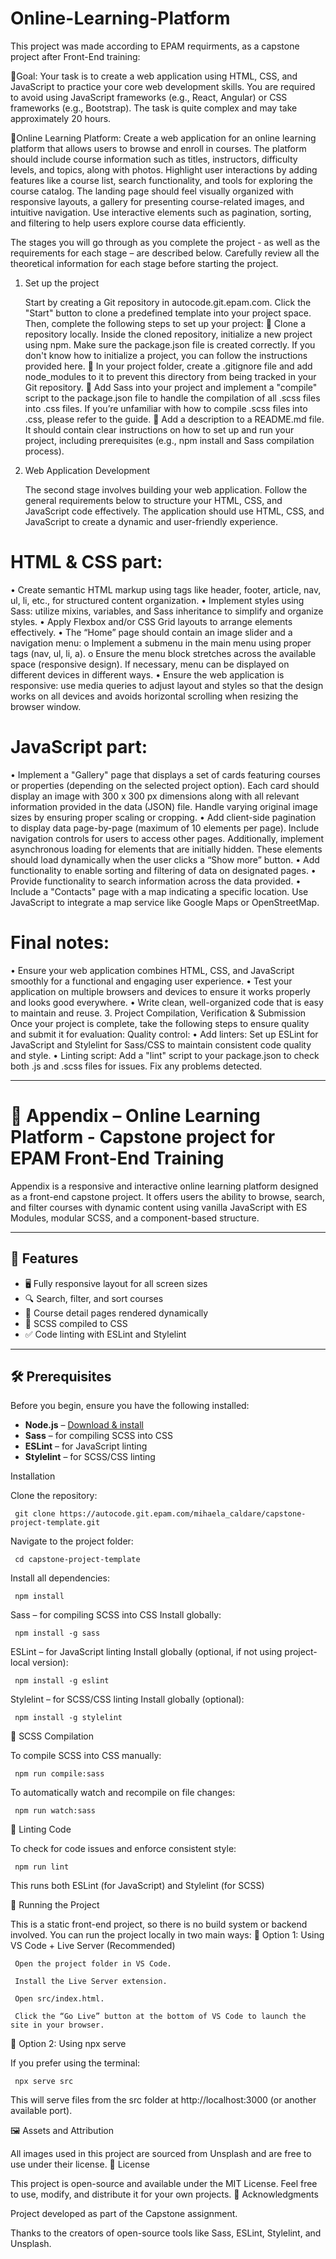 # Online-Learning-Platform

This project was made according to EPAM requirments, as a capstone project after Front-End training:

🔹Goal:
Your task is to create a web application using HTML, CSS, and JavaScript to practice your core web development skills. You are required to avoid using JavaScript frameworks (e.g., React, Angular) or CSS frameworks (e.g., Bootstrap). The task is quite complex and may take approximately 20 hours.

🔹Online Learning Platform:
Create a web application for an online learning platform that allows users to browse and enroll in courses. The platform should include course information such as titles, instructors, difficulty levels, and topics, along with photos. Highlight user interactions by adding features like a course list, search functionality, and tools for exploring the course catalog. The landing page should feel visually organized with responsive layouts, a gallery for presenting course-related images, and intuitive navigation. Use interactive elements such as pagination, sorting, and filtering to help users explore course data efficiently.

The stages you will go through as you complete the project - as well as the requirements for each stage – are described below. Carefully review all the theoretical information for each stage before starting the project.

1. Set up the project

   Start by creating a Git repository in autocode.git.epam.com. Click the "Start" button to clone a predefined template into your project space. Then, complete the following steps to set up your project:
   🔹 Clone a repository locally. Inside the cloned repository, initialize a new project using npm. Make sure the package.json file is created correctly. If you don't know how to initialize a project, you can follow the instructions provided here.
   🔹 In your project folder, create a .gitignore file and add node_modules to it to prevent this directory from being tracked in your Git repository.
   🔹 Add Sass into your project and implement a "compile" script to the package.json file to handle the compilation of all .scss files into .css files. If you’re unfamiliar with how to compile .scss files into .css, please refer to the guide.
   🔹 Add a description to a README.md file. It should contain clear instructions on how to set up and run your project, including prerequisites (e.g., npm install and Sass compilation process).

2. Web Application Development

   The second stage involves building your web application. Follow the general requirements below to structure your HTML, CSS, and JavaScript code effectively. The application should use HTML, CSS, and JavaScript to create a dynamic and user-friendly experience.

# HTML & CSS part:

• Create semantic HTML markup using tags like header, footer, article, nav, ul, li, etc., for structured content organization.
• Implement styles using Sass: utilize mixins, variables, and Sass inheritance to simplify and organize styles.
• Apply Flexbox and/or CSS Grid layouts to arrange elements effectively.
• The “Home” page should contain an image slider and a navigation menu:
o Implement a submenu in the main menu using proper tags (nav, ul, li, a).
o Ensure the menu block stretches across the available space (responsive design). If necessary, menu can be displayed on different devices in different ways.
• Ensure the web application is responsive: use media queries to adjust layout and styles so that the design works on all devices and avoids horizontal scrolling when resizing the browser window.

# JavaScript part:

• Implement a "Gallery" page that displays a set of cards featuring courses or properties (depending on the selected project option). Each card should display an image with 300 x 300 px dimensions along with all relevant information provided in the data (JSON) file. Handle varying original image sizes by ensuring proper scaling or cropping.
• Add client-side pagination to display data page-by-page (maximum of 10 elements per page). Include navigation controls for users to access other pages. Additionally, implement asynchronous loading for elements that are initially hidden. These elements should load dynamically when the user clicks a “Show more” button.
• Add functionality to enable sorting and filtering of data on designated pages.
• Provide functionality to search information across the data provided.
• Include a "Contacts" page with a map indicating a specific location. Use JavaScript to integrate a map service like Google Maps or OpenStreetMap.

# Final notes:

• Ensure your web application combines HTML, CSS, and JavaScript smoothly for a functional and engaging user experience.
• Test your application on multiple browsers and devices to ensure it works properly and looks good everywhere.
• Write clean, well-organized code that is easy to maintain and reuse. 3. Project Compilation, Verification & Submission
Once your project is complete, take the following steps to ensure quality and submit it for evaluation:
Quality control:
• Add linters: Set up ESLint for JavaScript and Stylelint for Sass/CSS to maintain consistent code quality and style.
• Linting script: Add a "lint" script to your package.json to check both .js and .scss files for issues. Fix any problems detected.

---

# 📘 Appendix – Online Learning Platform - Capstone project for EPAM Front-End Training

Appendix is a responsive and interactive online learning platform designed as a front-end capstone project. It offers users the ability to browse, search, and filter courses with dynamic content using vanilla JavaScript with ES Modules, modular SCSS, and a component-based structure.

---

## 🚀 Features

- 🖥️ Fully responsive layout for all screen sizes
- 🔍 Search, filter, and sort courses
- 📄 Course detail pages rendered dynamically
- 🎨 SCSS compiled to CSS
- ✅ Code linting with ESLint and Stylelint

---

## 🛠️ Prerequisites

Before you begin, ensure you have the following installed:

- **Node.js** – [Download & install](https://nodejs.org/)
- **Sass** – for compiling SCSS into CSS
- **ESLint** – for JavaScript linting
- **Stylelint** – for SCSS/CSS linting

Installation

Clone the repository:

     git clone https://autocode.git.epam.com/mihaela_caldare/capstone-project-template.git

Navigate to the project folder:

     cd capstone-project-template

Install all dependencies:

     npm install

Sass – for compiling SCSS into CSS
Install globally:

     npm install -g sass

ESLint – for JavaScript linting
Install globally (optional, if not using project-local version):

     npm install -g eslint

Stylelint – for SCSS/CSS linting
Install globally (optional):

     npm install -g stylelint

🧵 SCSS Compilation

To compile SCSS into CSS manually:

     npm run compile:sass

To automatically watch and recompile on file changes:

     npm run watch:sass

🧹 Linting Code

To check for code issues and enforce consistent style:

     npm run lint

This runs both ESLint (for JavaScript) and Stylelint (for SCSS)

📡 Running the Project

This is a static front-end project, so there is no build system or backend involved. You can run the project locally in two main ways:
🔹 Option 1: Using VS Code + Live Server (Recommended)

     Open the project folder in VS Code.

     Install the Live Server extension.

     Open src/index.html.

     Click the “Go Live” button at the bottom of VS Code to launch the site in your browser.

🔹 Option 2: Using npx serve

If you prefer using the terminal:

     npx serve src

This will serve files from the src folder at http://localhost:3000 (or another available port).

🖼️ Assets and Attribution

All images used in this project are sourced from Unsplash and are free to use under their license.
📄 License

This project is open-source and available under the MIT License. Feel free to use, modify, and distribute it for your own projects.
🙌 Acknowledgments

Project developed as part of the Capstone assignment.

Thanks to the creators of open-source tools like Sass, ESLint, Stylelint, and Unsplash.
